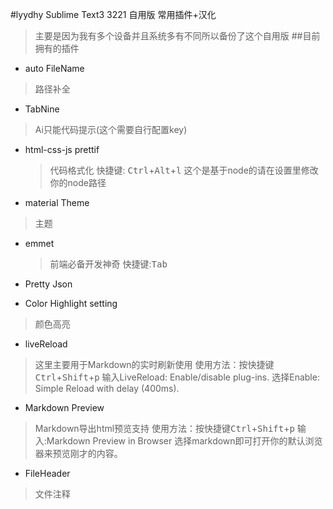 #lyydhy Sublime Text3 3221 自用版 常用插件+汉化
>主要是因为我有多个设备并且系统多有不同所以备份了这个自用版
##目前拥有的插件
* auto FileName
>路径补全

* TabNine
>Ai只能代码提示(这个需要自行配置key)

* html-css-js prettif
    >代码格式化 
    >快捷键: <kbd>Ctrl</kbd>+<kbd>Alt</kbd>+<kbd>l</kbd>
	>这个是基于node的请在设置里修改你的node路径

* material Theme
>主题

* emmet
	>前端必备开发神奇
	>快捷键:<kbd>Tab</kbd>

* Pretty Json

* Color Highlight setting
>颜色高亮

* liveReload
>这里主要用于Markdown的实时刷新使用
>使用方法：按快捷键<kbd>Ctrl</kbd>+<kbd>Shift</kbd>+<kbd>p</kbd>
>输入LiveReload: Enable/disable plug-ins.
>选择Enable: Simple Reload with delay (400ms).

* Markdown Preview
>Markdown导出html预览支持
>使用方法：按快捷键<kbd>Ctrl</kbd>+<kbd>Shift</kbd>+<kbd>p</kbd>
>输入:Markdown Preview in Browser
>选择markdown即可打开你的默认浏览器来预览刚才的内容。

* FileHeader
>文件注释

